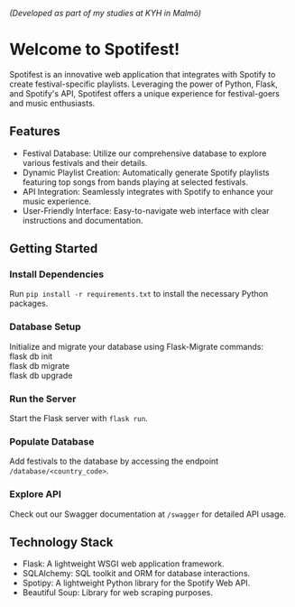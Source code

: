 *(Developed as part of my studies at KYH in Malmö)*
# Welcome to Spotifest!
Spotifest is an innovative web application that integrates with Spotify to create festival-specific playlists. Leveraging the power of Python, Flask, and Spotify's API, Spotifest offers a unique experience for festival-goers and music enthusiasts.

## Features
- Festival Database: Utilize our comprehensive database to explore various festivals and their details.
- Dynamic Playlist Creation: Automatically generate Spotify playlists featuring top songs from bands playing at selected festivals.
- API Integration: Seamlessly integrates with Spotify to enhance your music experience.
- User-Friendly Interface: Easy-to-navigate web interface with clear instructions and documentation.

## Getting Started

### Install Dependencies
Run `pip install -r requirements.txt` to install the necessary Python packages.

### Database Setup
Initialize and migrate your database using Flask-Migrate commands:  
flask db init  
flask db migrate  
flask db upgrade  

### Run the Server
Start the Flask server with `flask run`.

### Populate Database
Add festivals to the database by accessing the endpoint `/database/<country_code>`.

### Explore API
Check out our Swagger documentation at `/swagger` for detailed API usage.

## Technology Stack
- Flask: A lightweight WSGI web application framework.
- SQLAlchemy: SQL toolkit and ORM for database interactions.
- Spotipy: A lightweight Python library for the Spotify Web API.
- Beautiful Soup: Library for web scraping purposes.
